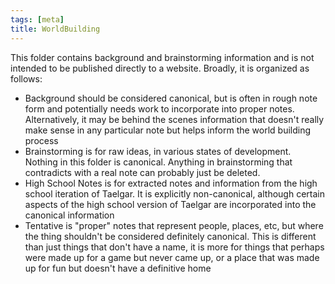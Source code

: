 ```yaml
---
tags: [meta]
title: WorldBuilding
---
```


This folder contains background and brainstorming information and is not intended to be published directly to a website. Broadly, it is organized as follows:
* Background should be considered canonical, but is often in rough note form and potentially needs work to incorporate into proper notes. Alternatively, it may be behind the scenes information that doesn't really make sense in any particular note but helps inform the world building process
* Brainstorming is for raw ideas, in various states of development. Nothing in this folder is canonical. Anything in brainstorming that contradicts with a real note can probably just be deleted.
* High School Notes is for extracted notes and information from the high school iteration of Taelgar. It is explicitly non-canonical, although certain aspects of the high school version of Taelgar are incorporated into the canonical information
* Tentative is "proper" notes that represent people, places, etc, but where the thing shouldn't be considered definitely canonical. This is different than just things that don't have a name, it is more for things that perhaps were made up for a game but never came up, or a place that was made up for fun but doesn't have a definitive home
